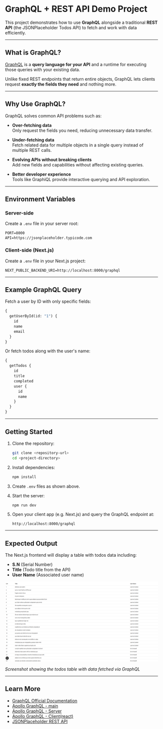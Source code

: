 # GraphQL + REST API Demo Project

This project demonstrates how to use **GraphQL** alongside a traditional **REST API** (the JSONPlaceholder Todos API) to fetch and work with data efficiently.

---

## What is GraphQL?

[GraphQL](https://graphql.org) is a **query language for your API** and a runtime for executing those queries with your existing data.

Unlike fixed REST endpoints that return entire objects, GraphQL lets clients request **exactly the fields they need** and nothing more.

---

## Why Use GraphQL?

GraphQL solves common API problems such as:

- **Over-fetching data**  
  Only request the fields you need, reducing unnecessary data transfer.

- **Under-fetching data**  
  Fetch related data for multiple objects in a single query instead of multiple REST calls.

- **Evolving APIs without breaking clients**  
  Add new fields and capabilities without affecting existing queries.

- **Better developer experience**  
  Tools like GraphiQL provide interactive querying and API exploration.

---

## Environment Variables

### Server-side

Create a `.env` file in your server root:

```
PORT=8000
API=https://jsonplaceholder.typicode.com
```

### Client-side (Next.js)

Create a `.env` file in your Next.js project:

```
NEXT_PUBLIC_BACKEND_URI=http://localhost:8000/graphql
```

---

## Example GraphQL Query

Fetch a user by ID with only specific fields:

```graphql
{
  getUserById(id: "1") {
    id
    name
    email
  }
}
```

Or fetch todos along with the user's name:

```graphql
{
  getTodos {
    id
    title
    completed
    user {
      id
      name
    }
  }
}
```

---

## Getting Started

1. Clone the repository:

   ```bash
   git clone <repository-url>
   cd <project-directory>
   ```

2. Install dependencies:

   ```bash
   npm install
   ```

3. Create `.env` files as shown above.

4. Start the server:

   ```bash
   npm run dev
   ```

5. Open your client app (e.g. Next.js) and query the GraphQL endpoint at:

   ```
   http://localhost:8000/graphql
   ```

---


## Expected Output

The Next.js frontend will display a table with todos data including:

- **S.N** (Serial Number)
- **Title** (Todo title from the API)  
- **User Name** (Associated user name)

![Application Output](./output.png)

*Screenshot showing the todos table with data fetched via GraphQL*

---
## Learn More

- [GraphQL Official Documentation](https://graphql.org/learn/)
- [Apollo GraphQL - main](https://www.apollographql.com/)
- [Apollo GraphQL - Server ](https://www.apollographql.com/docs/apollo-server)
- [Apollo GraphQL - Client(react)](https://www.apollographql.com/docs/react)
- [JSONPlaceholder REST API](https://jsonplaceholder.typicode.com/)